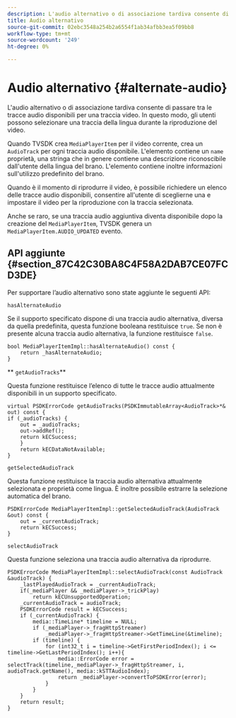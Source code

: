 ```yaml
---
description: L'audio alternativo o di associazione tardiva consente di passare tra le tracce audio disponibili per una traccia video. In questo modo, gli utenti possono selezionare una traccia della lingua durante la riproduzione del video.
title: Audio alternativo
source-git-commit: 02ebc3548a254b2a6554f1ab34afbb3ea5f09bb8
workflow-type: tm+mt
source-wordcount: '249'
ht-degree: 0%

---
```


# Audio alternativo {#alternate-audio}

L&#39;audio alternativo o di associazione tardiva consente di passare tra le tracce audio disponibili per una traccia video. In questo modo, gli utenti possono selezionare una traccia della lingua durante la riproduzione del video.

<!--<a id="section_E4F9DC28A2944BD08B4190A7F98A8365"></a>-->

Quando TVSDK crea `MediaPlayerItem` per il video corrente, crea un `AudioTrack` per ogni traccia audio disponibile. L&#39;elemento contiene un `name` proprietà, una stringa che in genere contiene una descrizione riconoscibile dall&#39;utente della lingua del brano. L&#39;elemento contiene inoltre informazioni sull&#39;utilizzo predefinito del brano.

Quando è il momento di riprodurre il video, è possibile richiedere un elenco delle tracce audio disponibili, consentire all&#39;utente di sceglierne una e impostare il video per la riproduzione con la traccia selezionata.

Anche se raro, se una traccia audio aggiuntiva diventa disponibile dopo la creazione del `MediaPlayerItem`, TVSDK genera un `MediaPlayerItem.AUDIO_UPDATED` evento.

## API aggiunte {#section_87C42C30BA8C4F58A2DAB7CE07FCD3DE}

Per supportare l’audio alternativo sono state aggiunte le seguenti API:

`hasAlternateAudio`

Se il supporto specificato dispone di una traccia audio alternativa, diversa da quella predefinita, questa funzione booleana restituisce `true`. Se non è presente alcuna traccia audio alternativa, la funzione restituisce `false`.

```
bool MediaPlayerItemImpl::hasAlternateAudio() const { 
    return _hasAlternateAudio; 
}
```

** `getAudioTracks`**

Questa funzione restituisce l’elenco di tutte le tracce audio attualmente disponibili in un supporto specificato.

```
virtual PSDKErrorCode getAudioTracks(PSDKImmutableArray<AudioTrack>*& out) const { 
if (_audioTracks) { 
    out = _audioTracks; 
    out->addRef(); 
    return kECSuccess; 
    } 
    return kECDataNotAvailable; 
} 
```

`getSelectedAudioTrack`

Questa funzione restituisce la traccia audio alternativa attualmente selezionata e proprietà come lingua. È inoltre possibile estrarre la selezione automatica del brano.

```
PSDKErrorCode MediaPlayerItemImpl::getSelectedAudioTrack(AudioTrack &out) const { 
    out = _currentAudioTrack; 
    return kECSuccess; 
}
```

`selectAudioTrack`

Questa funzione seleziona una traccia audio alternativa da riprodurre.

```
PSDKErrorCode MediaPlayerItemImpl::selectAudioTrack(const AudioTrack &audioTrack) { 
    _lastPlayedAudioTrack = _currentAudioTrack; 
    if(_mediaPlayer && _mediaPlayer->_trickPlay) 
        return kECUnsupportedOperation; 
    _currentAudioTrack = audioTrack; 
    PSDKErrorCode result = kECSuccess; 
    if (_currentAudioTrack) { 
        media::TimeLine* timeline = NULL; 
        if (_mediaPlayer->_fragHttpStreamer) 
            _mediaPlayer->_fragHttpStreamer->GetTimeLine(&timeline); 
        if (timeline) { 
            for (int32_t i = timeline->GetFirstPeriodIndex(); i <= timeline->GetLastPeriodIndex(); i++){ 
                media::ErrorCode error = selectTrack(timeline,_mediaPlayer->_fragHttpStreamer, i, audioTrack.getName(), media::kSTTAudioIndex); 
                return _mediaPlayer->convertToPSDKError(error); 
            } 
        } 
    }   
    return result; 
}
```
